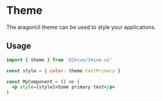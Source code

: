 # Theme

The aragonUI theme can be used to style your applications.

## Usage

```jsx
import { theme } from '@1hive/1hive-ui'

const style = { color: theme.textPrimary }

const MyComponent = () => (
  <p style={style}>Some primary text</p>
)
```
